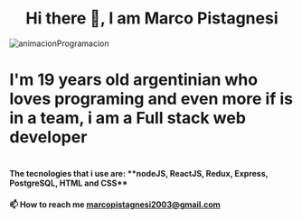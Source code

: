<h1 align="center">Hi there 👋, I am Marco Pistagnesi</h1>

<img src="https://static.wixstatic.com/media/669128_ec1c7a78e9694aec8a07c2e48b292ae1~mv2.gif" alt="animacionProgramacion"/>

<h1>I'm 19 years old argentinian who loves programing and even more if is in a team, i am a Full stack web developer<h1>

<h4>The tecnologies that i use are: **nodeJS, ReactJS, Redux, Express, PostgreSQL, HTML and CSS** <h4>

📫 How to reach me **marcopistagnesi2003@gmail.com**
